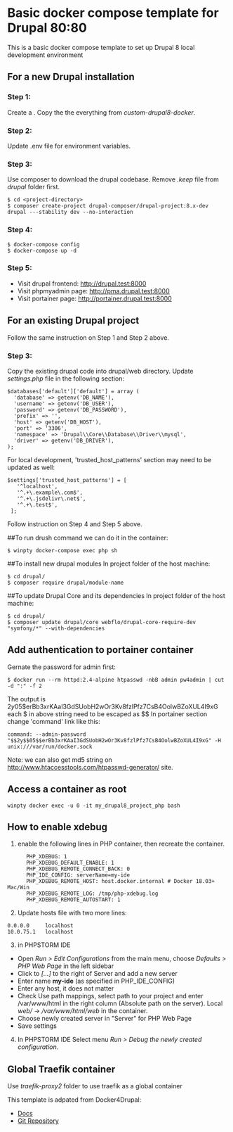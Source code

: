 # Basic docker compose template for Drupal 80:80
This is a basic docker compose template to set up Drupal 8 local development environment

## For a new Drupal installation
### Step 1: 
Create a <proeject-directory>.
Copy the the everything from *custom-drupal8-docker*.

### Step 2:
Update .env file for environment variables. 

### Step 3:
Use composer to download the drupal codebase.
Remove *.keep* file from *drupal* folder first. 
```
$ cd <project-directory>
$ composer create-project drupal-composer/drupal-project:8.x-dev drupal ---stability dev --no-interaction
```

### Step 4:
```
$ docker-compose config
$ docker-compose up -d
```

### Step 5:
- Visit drupal frontend: http://drupal.test:8000
- Visit phpmyadmin page: http://pma.drupal.test:8000
- Visit portainer page: http://portainer.drupal.test:8000

## For an existing Drupal project
Follow the same instruction on Step 1 and Step 2 above.

### Step 3:
Copy the existing drupal code into drupal/web directory.
Update *settings.php* file in the following section:
```
$databases['default']['default'] = array (
  'database' => getenv('DB_NAME'),
  'username' => getenv('DB_USER'),
  'password' => getenv('DB_PASSWORD'),
  'prefix' => '',
  'host' => getenv('DB_HOST'),
  'port' => '3306',
  'namespace' => 'Drupal\\Core\\Database\\Driver\\mysql',
  'driver' => getenv('DB_DRIVER'),
);
```
For local development, 'trusted_host_patterns' section may need to be updated as well:
```
$settings['trusted_host_patterns'] = [
   '^localhost',
   '^.+\.example\.com$',
   '^.+\.jsdelivr\.net$',
   '^.+\.test$',
 ];
 ```
Follow instruction on Step 4 and Step 5 above.

##To run drush command we can do it in the container:
```
$ winpty docker-compose exec php sh
```

##To install new drupal modules
In project folder of the host machine:
```
$ cd drupal/
$ composer require drupal/module-name
```

##To update Drupal Core and its dependencies
In project folder of the host machine:
```
$ cd drupal/
$ composer update drupal/core webflo/drupal-core-require-dev "symfony/*" --with-dependencies
```
## Add authentication to portainer container
Gernate the password for admin first:
```
$ docker run --rm httpd:2.4-alpine htpasswd -nbB admin pw4admin | cut -d ":" -f 2
```
The output is $2y$05$erBb3xrKAaI3GdSUobH2wOr3Kv8fzlPfz7CsB4OolwBZoXUL4I9xG
each $ in above string need to be escaped as $$
In portainer section change 'command' link like this:
```
command: --admin-password "$$2y$$05$$erBb3xrKAaI3GdSUobH2wOr3Kv8fzlPfz7CsB4OolwBZoXUL4I9xG" -H unix:///var/run/docker.sock
```
Note: we can also get md5 string on http://www.htaccesstools.com/htpasswd-generator/ site. 
## Access a container as root
```
winpty docker exec -u 0 -it my_drupal8_project_php bash
```
## How to enable xdebug
1. enable the following lines in PHP container, then recreate the container.
```
      PHP_XDEBUG: 1
      PHP_XDEBUG_DEFAULT_ENABLE: 1
      PHP_XDEBUG_REMOTE_CONNECT_BACK: 0
      PHP_IDE_CONFIG: serverName=my-ide
      PHP_XDEBUG_REMOTE_HOST: host.docker.internal # Docker 18.03+ Mac/Win
      PHP_XDEBUG_REMOTE_LOG: /tmp/php-xdebug.log
      PHP_XDEBUG_REMOTE_AUTOSTART: 1
```
2. Update hosts file with two more lines:
```
0.0.0.0     localhost
10.0.75.1   localhost
```
3. in PHPSTORM IDE
+ Open *Run > Edit Configurations* from the main menu, choose *Defaults > PHP Web Page* in the left sidebar
+ Click to *[...]* to the right of Server and add a new server
+ Enter name **my-ide** (as specified in PHP_IDE_CONFIG)
+ Enter any host, it does not matter
+ Check Use path mappings, select path to your project and enter /var/www/html in the right column (Absolute path on the server). Local *web/* -> */var/www/html/web* in the container.
+ Choose newly created server in "Server" for PHP Web Page
+ Save settings

4. In PHPSTORM IDE
Select menu *Run > Debug the newly created configuration*.

## Global Traefik container
Use *traefik-proxy2* folder to use traefik as a global container

This template is adpated from Docker4Drupal:
  - [Docs](https://wodby.com/docs/stacks/drupal/local/#usage)
  - [Git Repository](https://github.com/wodby/docker4drupal)